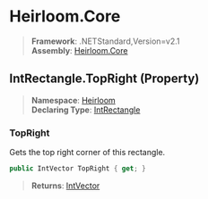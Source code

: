 # Heirloom.Core

> **Framework**: .NETStandard,Version=v2.1  
> **Assembly**: [Heirloom.Core][0]

## IntRectangle.TopRight (Property)

> **Namespace**: [Heirloom][0]  
> **Declaring Type**: [IntRectangle][1]

### TopRight

Gets the top right corner of this rectangle.

```cs
public IntVector TopRight { get; }
```

> **Returns**: [IntVector][2]

[0]: ../../../Heirloom.Core.md
[1]: ../IntRectangle.md
[2]: ../IntVector.md
